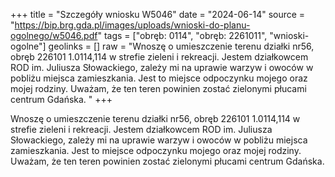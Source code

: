 +++
title = "Szczegóły wniosku W5046"
date = "2024-06-14"
source = "https://bip.brg.gda.pl/images/uploads/wnioski-do-planu-ogolnego/w5046.pdf"
tags = ["obręb: 0114", "obręb: 2261011", "wnioski-ogolne"]
geolinks = []
raw = "Wnoszę o umieszczenie terenu działki nr56, obręb 226101 1.0114,114 w strefie zieleni i rekreacji. Jestem działkowcem ROD im. Juliusza Słowackiego, zależy mi na uprawie warzyw i owoców w pobliżu miejsca zamieszkania. Jest to miejsce odpoczynku mojego oraz mojej rodziny. Uważam, że ten teren powinien zostać zielonymi płucami centrum Gdańska. "
+++

Wnoszę o umieszczenie terenu działki nr56, obręb 226101 1.0114,114 w strefie
zieleni i rekreacji. Jestem działkowcem ROD im. Juliusza Słowackiego, zależy mi na uprawie
warzyw i owoców w pobliżu miejsca zamieszkania. Jest to miejsce odpoczynku mojego oraz
mojej rodziny. Uważam, że ten teren powinien zostać zielonymi płucami centrum Gdańska.



